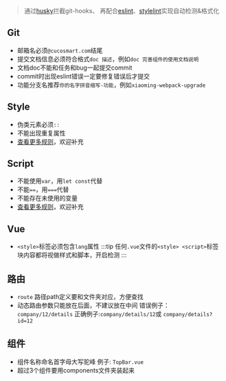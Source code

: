 
> 通过[husky](https://github.com/typicode/husky)拦截git-hooks、
再配合[eslint](https://github.com/eslint/eslint)、[stylelint](https://github.com/stylelint/stylelint)实现自动检测&格式化

## Git
* 邮箱名必须`@cucosmart.com`结尾
* 提交文档信息必须符合格式`doc 描述`，例如`doc 完善组件的使用文档说明`
* 文档doc不能和任务和bug一起提交commit
* commit时出现eslint错误一定要修复错误后才提交
* 功能分支名推荐`你的名字拼音缩写-功能`，例如`xiaoming-webpack-upgrade`

## Style
* 伪类元素必须`::`
* 不能出现重复属性
* [查看更多规则](http://gitea.gosund.com:3000/Ewen/cuco/src/branch/dev/.stylelintrc)，欢迎补充


## Script
* 不能使用`var`，用`let const`代替
* 不能`==`，用`===`代替
* 不能存在未使用的变量
* [查看更多规则](http://gitea.gosund.com:3000/Ewen/cuco/src/branch/dev/.eslintrc)，欢迎补充

## Vue
* `<style>`标签必须包含`lang`属性
:::tip
任何`.vue`文件的`<style> <script>`标签块内容都将视做样式和脚本，开启检测
:::

## 路由
* `route` 路径path定义要和文件夹对应，方便查找
* 动态路由参数只能放在后面，不建议放在中间 错误例子：`company/12/details` 正确例子:`company/details/12`或 `company/details?id=12`
  
## 组件
* 组件名称命名首字母大写驼峰 例子: `TopBar.vue`
* 超过3个组件要用components文件夹装起来